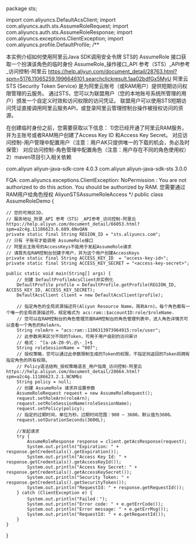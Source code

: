 package sts;

import com.aliyuncs.DefaultAcsClient;
import com.aliyuncs.auth.sts.AssumeRoleRequest;
import com.aliyuncs.auth.sts.AssumeRoleResponse;
import com.aliyuncs.exceptions.ClientException;
import com.aliyuncs.profile.DefaultProfile;
/**

 本实例介绍如何使用阿里云Java SDK调用安全令牌 STS的 AssumeRole 接口获取一个扮演该角色的临时身份
 AssumeRole_操作接口_API 参考（STS）_API参考_访问控制-阿里云 https://help.aliyun.com/document_detail/28763.html?spm=5176.11065259.1996646101.searchclickresult.1aa02bdfGx5MyU
 阿里云STS (Security Token Service) 是为阿里云账号（或RAM用户）提供短期访问权限管理的云服务。
 通过STS，您可以为联盟用户（您的本地账号系统所管理的用户）颁发一个自定义时效和访问权限的访问凭证。
 联盟用户可以使用STS短期访问凭证直接调用阿里云服务API，或登录阿里云管理控制台操作被授权访问的资源。

 在创建临时身份之前，您需要获取以下信息：
 1)您已经开通了阿里云RAM服务，并为主账号或者RAM用户创建了Access Key ID 和Access Key Secret。
 对应访问控制-用户管理中配置用户（注意：用户AK只提供唯一的下载的机会，务必及时保管）
 对应访问控制-角色管理中配置角色（注意：用户存在不同的角色使用权）
 2）maven项目引入相关依赖
 <!-- https://mvnrepository.com/artifact/com.aliyun/aliyun-java-sdk-core -->
 <dependency>
 <groupId>com.aliyun</groupId>
 <artifactId>aliyun-java-sdk-core</artifactId>
 <version>4.0.3</version>
 </dependency>

 <!-- https://mvnrepository.com/artifact/com.aliyun/aliyun-java-sdk-sts -->
 <dependency>
 <groupId>com.aliyun</groupId>
 <artifactId>aliyun-java-sdk-sts</artifactId>
 <version>3.0.0</version>
 </dependency>

 FQA:
 com.aliyuncs.exceptions.ClientException: NoPermission : You are not authorized to do this action. You should be authorized by RAM.
 您需要通过RAM用户给角色授权 AliyunSTSAssumeRoleAccess
 */
public class AssumeRoleDemo {

    // 您的可用区ID，
    // 服务地址_附录_API 参考（STS）_API参考_访问控制-阿里云 https://help.aliyun.com/document_detail/66053.html?spm=a2c4g.11186623.6.689.6NvQAN
    private static final String REGION_ID = "sts.aliyuncs.com";
    // 只有 子账号才能调用 AssumeRole接口
    // 阿里云主账号的AccessKeys不能用于发起AssumeRole请求
    // 请首先在RAM控制台创建子用户，并为这个用户创建AccessKeys
    private static final String ACCESS_KEY_ID  = "access-key-id>";
    private static final String ACCESS_KEY_SECRET = "<access-key-secret>";

    public static void main(String[] args) {
        // 创建 DefaultProfileAcsClient并实例化
        DefaultProfile profile = DefaultProfile.getProfile(REGION_ID, ACCESS_KEY_ID, ACCESS_KEY_SECRET);
        DefaultAcsClient client = new DefaultAcsClient(profile);

        // 指定角色的全局资源描述符(Aliyun Resource Name，简称Arn)。每个角色都有一个唯一的全局资源描述符，规定格式为 acs:ram::$accountID:role/$roleName.
        // 您可以在RAM控制台的角色管理页面RAM控制台的角色管理列表中，进入角色详情页可以查看一个角色的RoleArn。
        String roleArn = "acs:ram::1106313973964915:role/user";
        // 此参数用来区分不同的Token，可用于用户级别的访问审计
        // 格式： ^[a-zA-Z0-9\.@\-_]+$
        String roleSessionName = "007";
        // 授权策略，您可以通过此参数限制生成的Token的权限，不指定则返回的Token将拥有指定角色的所有权限。
        // Policy语法结构_授权策略语言_用户指南_访问控制-阿里云 https://help.aliyun.com/document_detail/28664.html?spm=a2c4g.11186623.2.1.NCNMbz
        String policy = null;
        // 创建 AssumeRole 请求并设置参数
        AssumeRoleRequest request = new AssumeRoleRequest();
        request.setRoleArn(roleArn);
        request.setRoleSessionName(roleSessionName);
        request.setPolicy(policy);
        // 指定的过期时间，单位为秒。过期时间范围：900 ~ 3600，默认值为3600。
        request.setDurationSeconds(3600L);

        //发起请求
        try {
            AssumeRoleResponse response = client.getAcsResponse(request);
            System.out.println("Expiration: " + response.getCredentials().getExpiration());
            System.out.println("Access Key Id: " + response.getCredentials().getAccessKeyId());
            System.out.println("Access Key Secret: " + response.getCredentials().getAccessKeySecret());
            System.out.println("Security Token: " + response.getCredentials().getSecurityToken());
            System.out.println("RequestId: " + response.getRequestId());
        } catch (ClientException e) {
            System.out.println("Failed：");
            System.out.println("Error code: " + e.getErrCode());
            System.out.println("Error message: " + e.getErrMsg());
            System.out.println("RequestId: " + e.getRequestId());
        }
    }
}

